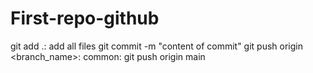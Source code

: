 # First-repo-github

git add .: add all files 
git commit -m "content of commit"
git push origin <branch_name>: common: git push origin main
